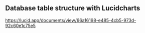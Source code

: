 ## Database table structure with Lucidcharts

https://lucid.app/documents/view/66a16198-e485-4cb5-973d-92c60e1c75e5
